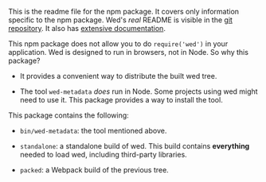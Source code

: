 This is the readme file for the npm package. It covers only
information specific to the npm package. Wed's *real* README is
visible in the
[git repository](https://github.com/mangalam-research/wed). It also
has
[extensive documentation](http://mangalam-research.github.io/wed/).

This npm package does not allow you to do ``require('wed')`` in your
application. Wed is designed to run in browsers, not in Node. So why
this package?

* It provides a convenient way to distribute the built wed tree.

* The tool ``wed-metadata`` *does* run in Node. Some
  projects using wed might need to use it. This package provides a way
  to install the tool.

This package contains the following:

* ``bin/wed-metadata``: the tool mentioned above.

* ``standalone``: a standalone build of wed. This build contains
  **everything** needed to load wed, including third-party libraries.

* ``packed``: a Webpack build of the previous tree.

<!--  LocalWords:  readme npm tei json
 -->

